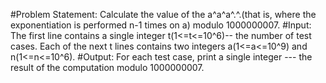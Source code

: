#Problem Statement:
Calculate the value of the a^a^a^.^.(that is, where the exponentiation is performed n-1 times on a) modulo 1000000007.
#Input:
The first line contains a single integer t(1<=t<=10^6)-- the number of test cases.
Each of the next t lines contains two integers a(1<=a<=10^9) and n(1<=n<=10^6).
#Output:
For each test case, print a single integer --- the result of the computation modulo 1000000007.